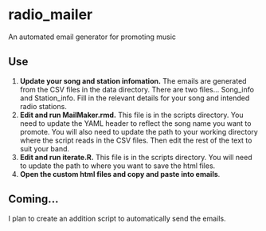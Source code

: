 # radio_mailer
An automated email generator for promoting music

## Use
1. **Update your song and station infomation.** The emails are generated from the CSV files in the data directory. There are two files... Song_info and Station_info. Fill in the relevant details for your song and intended radio stations. 
2. **Edit and run MailMaker.rmd.** This file is in the scripts directory. You need to update the YAML header to reflect the song name you want to promote. You will also need to update the path to your working directory where the script reads in the CSV files. Then edit the rest of the text to suit your band.
3. **Edit and run iterate.R.** This file is in the scripts directory. You will need to update the path to where you want to save the html files.
4. **Open the custom html files and copy and paste into emails**.

## Coming...
I plan to create an addition script to automatically send the emails.
